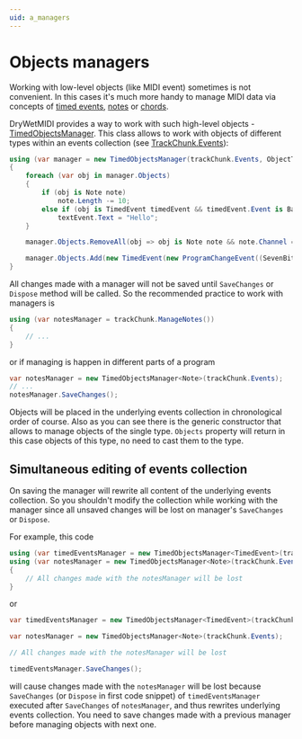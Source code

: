 ```yaml
---
uid: a_managers
---
```


# Objects managers

Working with low-level objects (like MIDI event) sometimes is not convenient. In this cases it's much more handy to manage MIDI data via concepts of [timed events](xref:Melanchall.DryWetMidi.Interaction.TimedEvent), [notes](xref:Melanchall.DryWetMidi.Interaction.Note) or [chords](xref:Melanchall.DryWetMidi.Interaction.Chord).

DryWetMIDI provides a way to work with such high-level objects - [TimedObjectsManager](xref:Melanchall.DryWetMidi.Interaction.TimedObjectsManager). This class allows to work with objects of different types within an events collection (see [TrackChunk.Events](xref:Melanchall.DryWetMidi.Core.TrackChunk.Events)):

```csharp
using (var manager = new TimedObjectsManager(trackChunk.Events, ObjectType.Note | ObjectType.TimedEvent))
{
    foreach (var obj in manager.Objects)
    {
        if (obj is Note note)
            note.Length -= 10;
        else if (obj is TimedEvent timedEvent && timedEvent.Event is BaseTextEvent textEvent)
            textEvent.Text = "Hello";
    }

    manager.Objects.RemoveAll(obj => obj is Note note && note.Channel == 9);

    manager.Objects.Add(new TimedEvent(new ProgramChangeEvent((SevenBitNumber)7), 100));
}
```

All changes made with a manager will not be saved until `SaveChanges` or `Dispose` method will be called. So the recommended practice to work with managers is

```csharp
using (var notesManager = trackChunk.ManageNotes())
{
    // ...
}
```

or if managing is happen in different parts of  a program

```csharp
var notesManager = new TimedObjectsManager<Note>(trackChunk.Events);
// ...
notesManager.SaveChanges();
```

Objects will be placed in the underlying events collection in chronological order of course. Also as you can see there is the generic constructor that allows to manage objects of the single type. `Objects` property will return in this case objects of this type, no need to cast them to the type.

## Simultaneous editing of events collection

On saving the manager will rewrite all content of the underlying events collection. So you shouldn't modify the collection while working with the manager since all unsaved changes will be lost on manager's `SaveChanges` or `Dispose`.

For example, this code

```csharp
using (var timedEventsManager = new TimedObjectsManager<TimedEvent>(trackChunk.Events))
using (var notesManager = new TimedObjectsManager<Note>(trackChunk.Events))
{
    // All changes made with the notesManager will be lost
}
```

or

```csharp
var timedEventsManager = new TimedObjectsManager<TimedEvent>(trackChunk.Events);

var notesManager = new TimedObjectsManager<Note>(trackChunk.Events);

// All changes made with the notesManager will be lost

timedEventsManager.SaveChanges();
```

will cause changes made with the `notesManager` will be lost because `SaveChanges` (or `Dispose` in first code snippet) of `timedEventsManager` executed after `SaveChanges` of `notesManager`, and thus rewrites underlying events collection. You need to save changes made with a previous manager before managing objects with next one.